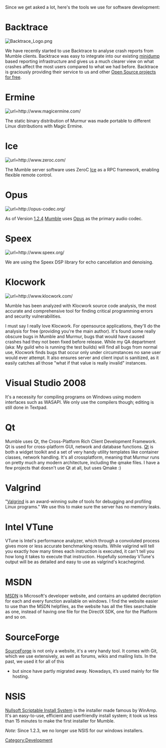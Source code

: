 Since we get asked a lot, here's the tools we use for software
development:

# Backtrace

![Backtrace_Logo.png](Backtrace_Logo.png "Backtrace_Logo.png")

We have recently started to use Backtrace to analyse crash reports from
Mumble clients. Backtrace was easy to integrate into our existing
[minidump](https://docs.microsoft.com/en-us/windows/desktop/debug/minidump-files)
based reporting infrastructure and gives us a much clearer view on what
crashes affect the most users compared to what we had before. Backtrace
is graciously providing their service to us and other [Open Source
projects for
free](https://help.backtrace.io/pricing-data-protection-privacy-and-terms/pricing-and-tiers/backtrace-for-open-source).

# Ermine

![url=<http://www.magicermine.com/>](Ermine-logo.png
"url=http://www.magicermine.com/")

The static binary distribution of Murmur was made portable to different
Linux distributions with Magic Ermine.

# Ice

![url=<http://www.zeroc.com/>](Zeroc-logo.png
"url=http://www.zeroc.com/")

The Mumble server software uses ZeroC [Ice](Ice "wikilink") as a RPC
framework, enabling flexible remote control.

# Opus

![url=<http://opus-codec.org/>](opus-logo.png
"url=http://opus-codec.org/")

As of Version [1.2.4](1.2.4 "wikilink") [Mumble](Mumble "wikilink") uses
[Opus](http://www.opus-codec.org/) as the primary audio codec.

# Speex

![url=<http://www.speex.org/>](speex-logo.png
"url=http://www.speex.org/")

We are using the Speex DSP library for echo cancellation and denoising.

# Klocwork

![url=<http://www.klocwork.com/>](Klocwork-logo.png
"url=http://www.klocwork.com/")

Mumble has been analyzed with Klocwork source code analysis, the most
accurate and comprehensive tool for finding critical programming errors
and security vulnerabilities.

I must say I really love Klocwork. For opensource applications, they'll
do the analysis for free (providing you're the main author). It's found
some really obscure bugs in Mumble and Murmur, bugs that would have
caused crashes had they not been fixed before release. While my QA
department (aka: My guild who is running the test builds) will find all
bugs from normal use, Klocwork finds bugs that occur only under
circumstances no sane user would ever attempt. It also ensures server
and client input is sanitized, as it easily catches all those "what if
that value is really invalid" instances.

# Visual Studio 2008

It's a necessity for compiling programs on Windows using modern
interfaces such as WASAPI. We only use the compilers though; editing is
still done in Textpad.

# Qt

Mumble uses Qt, the Cross-Platform Rich Client Development Framework. Qt
is used for cross-platform GUI, network and database functions.
[Qt](http://qt-project.org/) is both a widget toolkit and a set of very
handy utility templates like container classes, network handling. It's
all crossplatform, meaning that Murmur runs on pretty much any modern
architecture, including the qmake files. I have a few projects that
doesn't use Qt at all, but uses Qmake :)

# Valgrind

"[Valgrind](http://valgrind.org/) is an award-winning suite of tools for
debugging and profiling Linux programs." We use this to make sure the
server has no memory leaks.

# Intel VTune

VTune is Intel's performance analyzer, which through a convoluted
process gives more or less accurate benchmarking results. While valgrind
will tell you exactly how many times each instruction is executed, it
can't tell you how long it takes to execute that instruction. Hopefully
someday VTune's output will be as detailed and easy to use as valgrind's
kcachegrind.

# MSDN

[MSDN](http://msdn.microsoft.com/) is Microsoft's developer website, and
contains an updated decription for each and every function available on
windows. I find the website easier to use than the MSDN helpfiles, as
the website has all the files searchable as one, instead of having one
file for the DirectX SDK, one for the Platform and so on.

# SourceForge

[SourceForge](http://www.sourceforge.net/) is not only a website, it's a
very handy tool. It comes with Git, which we use extensively, as well as
forums, wikis and mailing lists. In the past, we used it for all of this
- but since have partly migrated away. Nowadays, it’s used mainly for
file hosting.

# NSIS

[Nullsoft Scriptable Install System](http://nsis.sourceforge.net/) is
the installer made famous by WinAmp. It's an easy-to-use, efficient and
userfriendly install system; it took us less than 15 minutes to make the
first installer for Mumble.

*Note:* Since 1.2.3, we no longer use NSIS for our windows installers.

[Category:Development](Category:Development "wikilink")